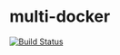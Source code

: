 # multi-docker

[![Build Status](https://travis-ci.org/gatkinso/multi-docker.svg?branch=master)](https://travis-ci.org/gatkinso/multi-docker)
